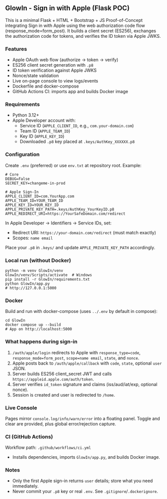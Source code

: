 ## GlowIn - Sign in with Apple (Flask POC)

This is a minimal Flask + HTML + Bootstrap + JS Proof-of-Concept integrating Sign in with Apple using the web authorization code flow (response_mode=form_post). It builds a client secret (ES256), exchanges the authorization code for tokens, and verifies the ID token via Apple JWKS.

### Features
- Apple OAuth web flow (authorize → token → verify)
- ES256 client secret generation with `.p8`
- ID token verification against Apple JWKS
- Nonce/state validation
- Live on-page console to view logs/events
- Dockerfile and docker-compose
- GitHub Actions CI: imports app and builds Docker image

### Requirements
- Python 3.12+
- Apple Developer account with:
  - Service ID (`APPLE_CLIENT_ID`, e.g., `com.your-domain.com`)
  - Team ID (`APPLE_TEAM_ID`)
  - Key ID (`APPLE_KEY_ID`)
  - Downloaded `.p8` key placed at `.keys/AuthKey_XXXXXX.p8`

### Configuration
Create `.env` (preferred) or use `env.txt` at repository root. Example:

```
# Core
DEBUG=False
SECRET_KEY=changeme-in-prod

# Apple Sign-In
APPLE_CLIENT_ID=com.YourApp.com
APPLE_TEAM_ID=YOUR_TEAM_ID
APPLE_KEY_ID=YOUR_KEY_ID
APPLE_PRIVATE_KEY_PATH=.keys/AuthKey_YourKeyID.p8
APPLE_REDIRECT_URI=https://YourSafeDomain.com/redirect
```

In Apple Developer → Identifiers → Service IDs, set:
- Redirect URI: `https://your-domain.com/redirect` (must match exactly)
- Scopes: `name email`

Place your `.p8` in `.keys/` and update `APPLE_PRIVATE_KEY_PATH` accordingly.

### Local run (without Docker)
```
python -m venv GlowIn/venv
GlowIn/venv/Scripts/activate  # Windows
pip install -r GlowIn/requirements.txt
python GlowIn/app.py
# http://127.0.0.1:5000
```

### Docker
Build and run with docker-compose (uses `../.env` by default in compose):
```
cd GlowIn
docker compose up --build
# App on http://localhost:5000
```

### What happens during sign-in
1. `/auth/apple/login` redirects to Apple with `response_type=code`, `response_mode=form_post`, `scope=name email`, `state`, and `nonce`.
2. Apple posts back to `/auth/apple/callback` with `code`, `state`, optional `user` JSON.
3. Server builds ES256 client_secret JWT and calls `https://appleid.apple.com/auth/token`.
4. Server verifies `id_token` signature and claims (iss/aud/iat/exp, optional nonce).
5. Session is created and user is redirected to `/home`.

### Live Console
Pages mirror `console.log/info/warn/error` into a floating panel. Toggle and clear are provided, plus global error/rejection capture.

### CI (GitHub Actions)
Workflow path: `.github/workflows/ci.yml`
- Installs dependencies, imports `GlowIn/app.py`, and builds Docker image.

### Notes
- Only the first Apple sign-in returns `user` details; store what you need immediately.
- Never commit your `.p8` key or real `.env`. See `.gitignore`/`.dockerignore`.


